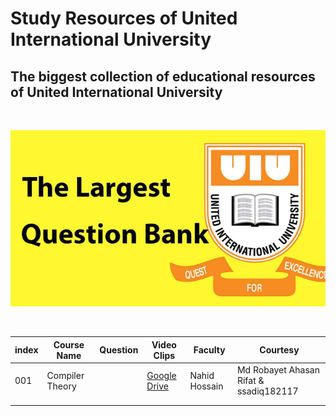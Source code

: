 # Study Resources of United International University

## The biggest collection of educational resources of United International University

<br>

![banner](img/banner-uiu.png)

<br>

| index | Course Name     | Question | Video Clips                                                                              | Faculty       | Courtesy                               |
| ----- | --------------- | -------- | ---------------------------------------------------------------------------------------- | ------------- | -------------------------------------- |
| 001   | Compiler Theory |          | [Google Drive](https://drive.google.com/drive/folders/14QZgtuNxCF8Jc4D6h25X_5olYL0u-wzS) | Nahid Hossain | Md Robayet Ahasan Rifat & ssadiq182117 |
|       |                 |          |                                                                                          |               |                                        |
|       |                 |          |                                                                                          |               |                                        |